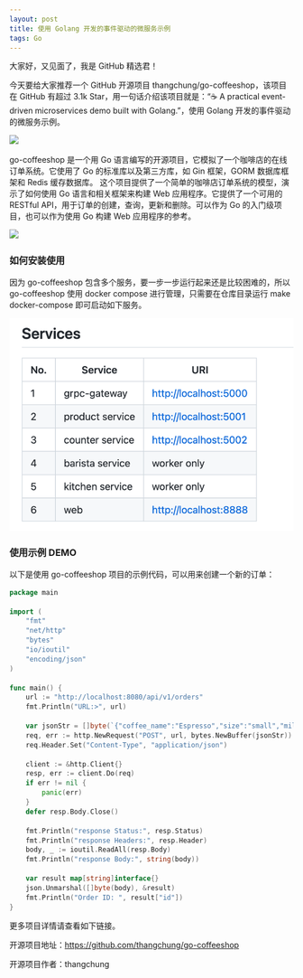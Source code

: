 ```yaml
---
layout: post
title: 使用 Golang 开发的事件驱动的微服务示例
tags: Go
---
```


大家好，又见面了，我是 GitHub 精选君！

今天要给大家推荐一个 GitHub 开源项目 thangchung/go-coffeeshop，该项目在 GitHub 有超过 3.1k Star，用一句话介绍该项目就是：“☕ A practical event-driven microservices demo built with Golang.”，使用 Golang 开发的事件驱动的微服务示例。

![](https://github.com/thangchung/go-coffeeshop/raw/main/docs/home_screen.png)

go-coffeeshop 是一个用 Go 语言编写的开源项目，它模拟了一个咖啡店的在线订单系统。它使用了 Go 的标准库以及第三方库，如 Gin 框架，GORM 数据库框架和 Redis 缓存数据库。 这个项目提供了一个简单的咖啡店订单系统的模型，演示了如何使用 Go 语言和相关框架来构建 Web 应用程序。它提供了一个可用的 RESTful API，用于订单的创建，查询，更新和删除。可以作为 Go 的入门级项目，也可以作为使用 Go 构建 Web 应用程序的参考。

![](https://github.com/thangchung/go-coffeeshop/raw/main/docs/coffeeshop.svg)

### 如何安装使用

因为 go-coffeeshop 包含多个服务，要一步一步运行起来还是比较困难的，所以 go-coffeeshop 使用 docker compose 进行管理，只需要在仓库目录运行 make docker-compose 即可启动如下服务。

![](https://raw.githubusercontent.com/ZhuPeng/pic/master/images/compress_image-20230305191904315.png)


### 使用示例 DEMO

以下是使用 go-coffeeshop 项目的示例代码，可以用来创建一个新的订单：
```go
package main

import (
    "fmt"
    "net/http"
    "bytes"
    "io/ioutil"
    "encoding/json"
)

func main() {
    url := "http://localhost:8080/api/v1/orders"
    fmt.Println("URL:>", url)

    var jsonStr = []byte(`{"coffee_name":"Espresso","size":"small","milk_type":"whole","quantity":1}`)
    req, err := http.NewRequest("POST", url, bytes.NewBuffer(jsonStr))
    req.Header.Set("Content-Type", "application/json")

    client := &http.Client{}
    resp, err := client.Do(req)
    if err != nil {
        panic(err)
    }
    defer resp.Body.Close()

    fmt.Println("response Status:", resp.Status)
    fmt.Println("response Headers:", resp.Header)
    body, _ := ioutil.ReadAll(resp.Body)
    fmt.Println("response Body:", string(body))

    var result map[string]interface{}
    json.Unmarshal([]byte(body), &result)
    fmt.Println("Order ID: ", result["id"])
}
```


更多项目详情请查看如下链接。

开源项目地址：https://github.com/thangchung/go-coffeeshop 

开源项目作者：thangchung

